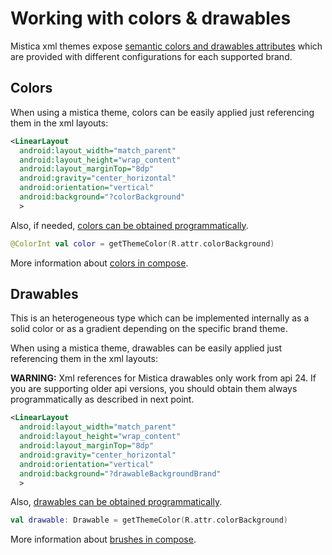 # Working with colors & drawables

Mistica xml themes expose [semantic colors and drawables attributes](https://github.com/Telefonica/mistica-android/blob/main/library/src/main/res/values/attrs_autogenerated.xml) which are provided with different configurations for each supported brand.

## Colors

When using a mistica theme, colors can be easily applied just referencing them in the xml layouts:

```xml
<LinearLayout
  android:layout_width="match_parent"
  android:layout_height="wrap_content"
  android:layout_marginTop="8dp"
  android:gravity="center_horizontal"
  android:orientation="vertical"
  android:background="?colorBackground"
  >
```

Also, if needed, [colors can be obtained programmatically](https://github.com/Telefonica/mistica-android/blob/main/library/src/main/java/com/telefonica/mistica/util/ColorUtils.kt).

```kotlin
@ColorInt val color = getThemeColor(R.attr.colorBackground)
```

More information about [colors in compose](https://github.com/Telefonica/mistica-android/blob/main/library/src/main/java/com/telefonica/mistica/compose#colors).

## Drawables

This is an heterogeneous type which can be implemented internally as a solid color or as a gradient depending on the specific brand theme.

When using a mistica theme, drawables can be easily applied just referencing them in the xml layouts:

**WARNING:** Xml references for Mistica drawables only work from api 24. If you are supporting older api versions, you should obtain them always programmatically as described in next point.

```xml
<LinearLayout
  android:layout_width="match_parent"
  android:layout_height="wrap_content"
  android:layout_marginTop="8dp"
  android:gravity="center_horizontal"
  android:orientation="vertical"
  android:background="?drawableBackgroundBrand"
  >
```

Also, [drawables can be obtained programmatically](https://github.com/Telefonica/mistica-android/blob/main/library/src/main/java/com/telefonica/mistica/util/DrawableUtils.kt).

```kotlin
val drawable: Drawable = getThemeColor(R.attr.colorBackground)
```

More information about [brushes in compose](library/src/main/java/com/telefonica/mistica/compose#brushes).
